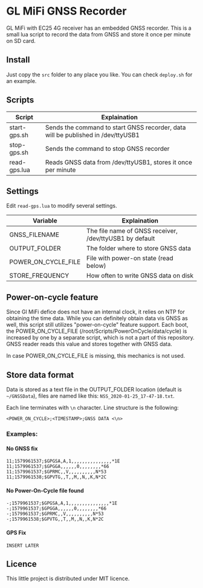 # GL MiFi GNSS Recorder

GL MiFi with EC25 4G receiver has an embedded GNSS recorder. This is a small lua script to record the data from GNSS and store it once per minute on SD card.

## Install

Just copy the `src` folder to any place you like. You can check `deploy.sh` for an example.

## Scripts

| Script | Explaination |
| ----- | ----- |
| start-gps.sh | Sends the command to start GNSS recorder, data will be published in /dev/ttyUSB1 |
| stop-gps.sh  | Sends the command to stop GNSS recorder |
| read-gps.lua | Reads GNSS data from /dev/ttyUSB1, stores it once per minute |

## Settings

Edit `read-gps.lua` to modify several settings.

| Variable | Explaination |
| ----- | ----- |
| GNSS_FILENAME | The file name of GNSS receiver, /dev/ttyUSB1 by default |
| OUTPUT_FOLDER | The folder where to store GNSS data |
| POWER_ON_CYCLE_FILE | File with power-on state (read below) |
| STORE_FREQUENCY | How often to write GNSS data on disk |

## Power-on-cycle feature

Since Gl MiFi defice does not have an internal clock, it relies on NTP for obtaining the time data. While you can definitely obtain data vis GNSS as well, this script still utilizes "power-on-cycle" feature support. Each boot, the POWER_ON_CYCLE_FILE (/root/Scripts/PowerOnCycle/data/cycle) is increased by one by a separate script, which is not a part of this repository. GNSS reader reads this value and stores together with GNSS data.

In case POWER_ON_CYCLE_FILE is missing, this mechanics is not used.

## Store data format

Data is stored as a text file in the OUTPUT_FOLDER location (default is `~/GNSSData`), files are named like this: `NSS_2020-01-25_17-47-18.txt`.

Each line terminates with `\n` character. Line structure is the following:
```
<POWER_ON_CYCLE>;<TIMESTAMP>;GNSS DATA <\n>
```

### Examples:

#### No GNSS fix
```
11;1579961537;$GPGSA,A,1,,,,,,,,,,,,,,,*1E
11;1579961537;$GPGGA,,,,,,0,,,,,,,,*66
11;1579961537;$GPRMC,,V,,,,,,,,,,N*53
11;1579961538;$GPVTG,,T,,M,,N,,K,N*2C
```

#### No Power-On-Cycle file found
```
-;1579961537;$GPGSA,A,1,,,,,,,,,,,,,,,*1E
-;1579961537;$GPGGA,,,,,,0,,,,,,,,*66
-;1579961537;$GPRMC,,V,,,,,,,,,,N*53
-;1579961538;$GPVTG,,T,,M,,N,,K,N*2C
```

#### GPS Fix 
```
INSERT LATER
```

## Licence

This little project is distributed under MIT licence.
